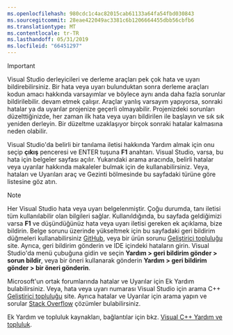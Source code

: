 ```yaml
---
ms.openlocfilehash: 980cdc1c4ac82015cab61133a64fa54fbd030843
ms.sourcegitcommit: 28eae422049ac3381c6b1206664455dbb56cbfb6
ms.translationtype: MT
ms.contentlocale: tr-TR
ms.lasthandoff: 05/31/2019
ms.locfileid: "66451297"
---
```

> [!IMPORTANT]
> Visual Studio derleyicileri ve derleme araçları pek çok hata ve uyarı bildirebilirsiniz. Bir hata veya uyarı bulunduktan sonra derleme araçları kodun amacı hakkında varsayımlar ve böylece aynı anda daha fazla sorunlar bildirilebilir. devam etmek çalışır. Araçlar yanlış varsayım yapıyorsa, sonraki hatalar ya da uyarılar projenize geçerli olmayabilir. Projenizdeki sorunları düzelttiğinizde, her zaman ilk hata veya uyarı bildirilen ile başlayın ve sık sık yeniden derleyin. Bir düzeltme uzaklaşıyor birçok sonraki hatalar kalmasına neden olabilir.

Visual Studio'da belirli bir tanılama iletisi hakkında Yardım almak için onu seçip **çıkış** penceresi ve ENTER tuşuna **F1** anahtarı. Visual Studio, varsa, bu hata için belgeler sayfası açılır. Yukarıdaki arama aracında, belirli hatalar veya uyarılar hakkında makaleler bulmak için de kullanabilirsiniz. Veya, hataları ve Uyarıları araç ve Gezinti bölmesinde bu sayfadaki türüne göre listesine göz atın.

> [!NOTE]
> Her Visual Studio hata veya uyarı belgelenmiştir. Çoğu durumda, tanı iletisi tüm kullanılabilir olan bilgileri sağlar. Kullanıldığında, bu sayfada geldiğimizi varsa **F1** ve düşündüğünüz hata veya uyarı iletisi gereken ek açıklama, bize bildirin. Belge sorunu üzerinde yükseltmek için bu sayfadaki geri bildirim düğmeleri kullanabilirsiniz [GitHub](https://github.com/MicrosoftDocs/cpp-docs/issues), veya bir ürün sorunu [Geliştirici topluluğu](https://developercommunity.visualstudio.com/spaces/8/index.html) site. Ayrıca, geri bildirim gönderin ve IDE içindeki hataların girin. Visual Studio'da menü çubuğuna gidin ve seçin **Yardım > geri bildirim gönder > sorun bildir**, veya bir öneri kullanarak gönderin **Yardım > geri bildirim gönder > bir öneri gönderin**.

Microsoft'un ortak forumlarında hatalar ve Uyarılar için Ek Yardım bulabilirsiniz. Veya, hata veya uyarı numarası Visual Studio için arama C++ [Geliştirici topluluğu](https://developercommunity.visualstudio.com/spaces/8/index.html) site. Ayrıca hatalar ve Uyarılar için arama yapın ve sorular [Stack Overflow](https://stackoverflow.com/) çözümler bulabilirsiniz.

Ek Yardım ve topluluk kaynakları, bağlantılar için bkz. [Visual C++ Yardım ve topluluk](../../overview/visual-cpp-help-and-community.md).